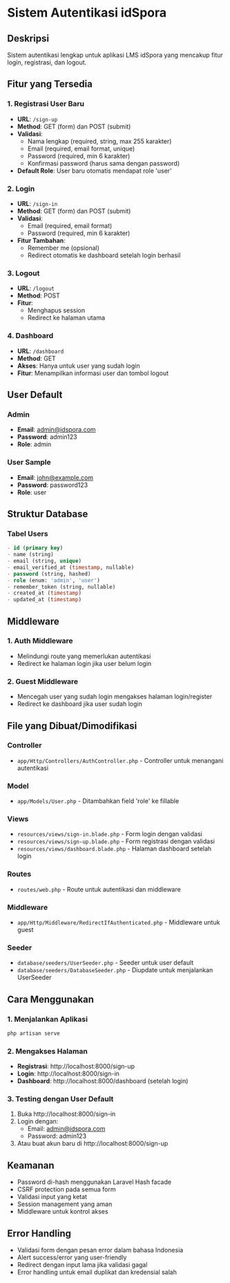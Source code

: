 # Sistem Autentikasi idSpora

## Deskripsi
Sistem autentikasi lengkap untuk aplikasi LMS idSpora yang mencakup fitur login, registrasi, dan logout.

## Fitur yang Tersedia

### 1. Registrasi User Baru
- **URL**: `/sign-up`
- **Method**: GET (form) dan POST (submit)
- **Validasi**:
  - Nama lengkap (required, string, max 255 karakter)
  - Email (required, email format, unique)
  - Password (required, min 6 karakter)
  - Konfirmasi password (harus sama dengan password)
- **Default Role**: User baru otomatis mendapat role 'user'

### 2. Login
- **URL**: `/sign-in`
- **Method**: GET (form) dan POST (submit)
- **Validasi**:
  - Email (required, email format)
  - Password (required, min 6 karakter)
- **Fitur Tambahan**:
  - Remember me (opsional)
  - Redirect otomatis ke dashboard setelah login berhasil

### 3. Logout
- **URL**: `/logout`
- **Method**: POST
- **Fitur**: 
  - Menghapus session
  - Redirect ke halaman utama

### 4. Dashboard
- **URL**: `/dashboard`
- **Method**: GET
- **Akses**: Hanya untuk user yang sudah login
- **Fitur**: Menampilkan informasi user dan tombol logout

## User Default

### Admin
- **Email**: admin@idspora.com
- **Password**: admin123
- **Role**: admin

### User Sample
- **Email**: john@example.com
- **Password**: password123
- **Role**: user

## Struktur Database

### Tabel Users
```sql
- id (primary key)
- name (string)
- email (string, unique)
- email_verified_at (timestamp, nullable)
- password (string, hashed)
- role (enum: 'admin', 'user')
- remember_token (string, nullable)
- created_at (timestamp)
- updated_at (timestamp)
```

## Middleware

### 1. Auth Middleware
- Melindungi route yang memerlukan autentikasi
- Redirect ke halaman login jika user belum login

### 2. Guest Middleware
- Mencegah user yang sudah login mengakses halaman login/register
- Redirect ke dashboard jika user sudah login

## File yang Dibuat/Dimodifikasi

### Controller
- `app/Http/Controllers/AuthController.php` - Controller untuk menangani autentikasi

### Model
- `app/Models/User.php` - Ditambahkan field 'role' ke fillable

### Views
- `resources/views/sign-in.blade.php` - Form login dengan validasi
- `resources/views/sign-up.blade.php` - Form registrasi dengan validasi
- `resources/views/dashboard.blade.php` - Halaman dashboard setelah login

### Routes
- `routes/web.php` - Route untuk autentikasi dan middleware

### Middleware
- `app/Http/Middleware/RedirectIfAuthenticated.php` - Middleware untuk guest

### Seeder
- `database/seeders/UserSeeder.php` - Seeder untuk user default
- `database/seeders/DatabaseSeeder.php` - Diupdate untuk menjalankan UserSeeder

## Cara Menggunakan

### 1. Menjalankan Aplikasi
```bash
php artisan serve
```

### 2. Mengakses Halaman
- **Registrasi**: http://localhost:8000/sign-up
- **Login**: http://localhost:8000/sign-in
- **Dashboard**: http://localhost:8000/dashboard (setelah login)

### 3. Testing dengan User Default
1. Buka http://localhost:8000/sign-in
2. Login dengan:
   - Email: admin@idspora.com
   - Password: admin123
3. Atau buat akun baru di http://localhost:8000/sign-up

## Keamanan

- Password di-hash menggunakan Laravel Hash facade
- CSRF protection pada semua form
- Validasi input yang ketat
- Session management yang aman
- Middleware untuk kontrol akses

## Error Handling

- Validasi form dengan pesan error dalam bahasa Indonesia
- Alert success/error yang user-friendly
- Redirect dengan input lama jika validasi gagal
- Error handling untuk email duplikat dan kredensial salah
